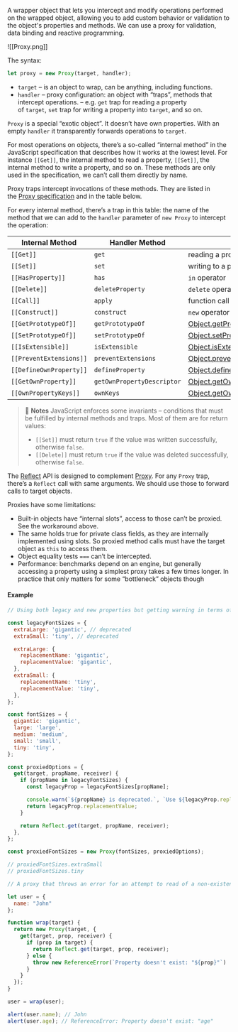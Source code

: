 A wrapper object that lets you intercept and modify operations performed on the wrapped object, allowing you to add custom behavior or validation to the object's properties and methods.
We can use a proxy for validation, data binding and reactive programming.

![[Proxy.png]]

The syntax:

```ts
let proxy = new Proxy(target, handler);
```

- `target` – is an object to wrap, can be anything, including functions.
- `handler` – proxy configuration: an object with “traps”, methods that intercept operations. – e.g. `get` trap for reading a property of `target`, `set` trap for writing a property into `target`, and so on.

`Proxy` is a special “exotic object”. It doesn’t have own properties. With an empty `handler` it transparently forwards operations to `target`.

For most operations on objects, there’s a so-called “internal method” in the JavaScript specification that describes how it works at the lowest level. For instance `[[Get]]`, the internal method to read a property, `[[Set]]`, the internal method to write a property, and so on. These methods are only used in the specification, we can’t call them directly by name.

Proxy traps intercept invocations of these methods. They are listed in the [Proxy specification](https://tc39.es/ecma262/#sec-proxy-object-internal-methods-and-internal-slots) and in the table below.

For every internal method, there’s a trap in this table: the name of the method that we can add to the `handler` parameter of `new Proxy` to intercept the operation:

| Internal Method         | Handler Method             | Triggers when…                                                                                                                                                                                                                                                                                                                    |
| ----------------------- | -------------------------- | --------------------------------------------------------------------------------------------------------------------------------------------------------------------------------------------------------------------------------------------------------------------------------------------------------------------------------- |
| `[[Get]]`               | `get`                      | reading a property                                                                                                                                                                                                                                                                                                                |
| `[[Set]]`               | `set`                      | writing to a property                                                                                                                                                                                                                                                                                                             |
| `[[HasProperty]]`       | `has`                      | `in` operator                                                                                                                                                                                                                                                                                                                     |
| `[[Delete]]`            | `deleteProperty`           | `delete` operator                                                                                                                                                                                                                                                                                                                 |
| `[[Call]]`              | `apply`                    | function call                                                                                                                                                                                                                                                                                                                     |
| `[[Construct]]`         | `construct`                | `new` operator                                                                                                                                                                                                                                                                                                                    |
| `[[GetPrototypeOf]]`    | `getPrototypeOf`           | [Object.getPrototypeOf](https://developer.mozilla.org/en-US/docs/Web/JavaScript/Reference/Global_Objects/Object/getPrototypeOf)                                                                                                                                                                                                   |
| `[[SetPrototypeOf]]`    | `setPrototypeOf`           | [Object.setPrototypeOf](https://developer.mozilla.org/en-US/docs/Web/JavaScript/Reference/Global_Objects/Object/setPrototypeOf)                                                                                                                                                                                                   |
| `[[IsExtensible]]`      | `isExtensible`             | [Object.isExtensible](https://developer.mozilla.org/en-US/docs/Web/JavaScript/Reference/Global_Objects/Object/isExtensible)                                                                                                                                                                                                       |
| `[[PreventExtensions]]` | `preventExtensions`        | [Object.preventExtensions](https://developer.mozilla.org/en-US/docs/Web/JavaScript/Reference/Global_Objects/Object/preventExtensions)                                                                                                                                                                                             |
| `[[DefineOwnProperty]]` | `defineProperty`           | [Object.defineProperty](https://developer.mozilla.org/en-US/docs/Web/JavaScript/Reference/Global_Objects/Object/defineProperty), [Object.defineProperties](https://developer.mozilla.org/en-US/docs/Web/JavaScript/Reference/Global_Objects/Object/defineProperties)                                                              |
| `[[GetOwnProperty]]`    | `getOwnPropertyDescriptor` | [Object.getOwnPropertyDescriptor](https://developer.mozilla.org/en-US/docs/Web/JavaScript/Reference/Global_Objects/Object/getOwnPropertyDescriptor), `for..in`, `Object.keys/values/entries`                                                                                                                                      |
| `[[OwnPropertyKeys]]`   | `ownKeys`                  | [Object.getOwnPropertyNames](https://developer.mozilla.org/en-US/docs/Web/JavaScript/Reference/Global_Objects/Object/getOwnPropertyNames), [Object.getOwnPropertySymbols](https://developer.mozilla.org/en-US/docs/Web/JavaScript/Reference/Global_Objects/Object/getOwnPropertySymbols), `for..in`, `Object.keys/values/entries` |

> :memo: **Notes** 
> JavaScript enforces some invariants – conditions that must be fulfilled by internal methods and traps.
> Most of them are for return values:
> - `[[Set]]` must return `true` if the value was written successfully, otherwise `false`.
> - `[[Delete]]` must return `true` if the value was deleted successfully, otherwise `false`.


The [Reflect](https://developer.mozilla.org/en-US/docs/Web/JavaScript/Reference/Global_Objects/Reflect) API is designed to complement [Proxy](https://developer.mozilla.org/en-US/docs/Web/JavaScript/Reference/Global_Objects/Proxy). For any `Proxy` trap, there’s a `Reflect` call with same arguments. We should use those to forward calls to target objects.

Proxies have some limitations:
- Built-in objects have “internal slots”, access to those can’t be proxied. See the workaround above.
- The same holds true for private class fields, as they are internally implemented using slots. So proxied method calls must have the target object as `this` to access them.
- Object equality tests `===` can’t be intercepted.
- Performance: benchmarks depend on an engine, but generally accessing a property using a simplest proxy takes a few times longer. In practice that only matters for some “bottleneck” objects though

#### Example

```js
// Using both legacy and new properties but getting warning in terms of using legacy.

const legacyFontSizes = {
  extraLarge: 'gigantic', // deprecated
  extraSmall: 'tiny', // deprecated

  extraLarge: {
    replacementName: 'gigantic',
    replacementValue: 'gigantic',
  },
  extraSmall: {
    replacementName: 'tiny',
    replacementValue: 'tiny',
  },
};

const fontSizes = {
  gigantic: 'gigantic',
  large: 'large',
  medium: 'medium',
  small: 'small',
  tiny: 'tiny',
};

const proxiedOptions = {
  get(target, propName, receiver) {
    if (propName in legacyFontSizes) {
      const legacyProp = legacyFontSizes[propName];

      console.warn(`${propName} is deprecated.`, `Use ${legacyProp.replacementName} instead.`);
      return legacyProp.replacementValue;
    }

    return Reflect.get(target, propName, receiver);
  },
};

const proxiedFontSizes = new Proxy(fontSizes, proxiedOptions);

// proxiedFontSizes.extraSmall
// proxiedFontSizes.tiny
```

```js
// A proxy that throws an error for an attempt to read of a non-existent property instead.

let user = {
  name: "John"
};

function wrap(target) {
  return new Proxy(target, {
    get(target, prop, receiver) {
      if (prop in target) {
        return Reflect.get(target, prop, receiver);
      } else {
        throw new ReferenceError(`Property doesn't exist: "${prop}"`)
      }
    }
  });
}

user = wrap(user);

alert(user.name); // John
alert(user.age); // ReferenceError: Property doesn't exist: "age"
```
